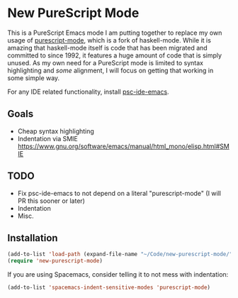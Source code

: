 # New PureScript Mode

This is a PureScript Emacs mode I am putting together to replace my own usage of [purescript-mode](https://github.com/dysinger/purescript-mode), which is a fork of haskell-mode. While it is amazing that haskell-mode itself is code that has been migrated and committed to since 1992, it features a huge amount of code that is simply unused. As my own need for a PureScript mode is limited to syntax highlighting and *some* alignment, I will focus on getting that working in some simple way.

For any IDE related functionality, install [psc-ide-emacs](https://github.com/epost/psc-ide-emacs).

## Goals

* Cheap syntax highlighting
* Indentation via SMIE <https://www.gnu.org/software/emacs/manual/html_mono/elisp.html#SMIE>

## TODO

* Fix psc-ide-emacs to not depend on a literal "purescript-mode" (I will PR this sooner or later)
* Indentation
* Misc.

## Installation

```lisp
(add-to-list 'load-path (expand-file-name "~/Code/new-purescript-mode/"))
(require 'new-purescript-mode)
```

If you are using Spacemacs, consider telling it to not mess with indentation:

```lisp
(add-to-list 'spacemacs-indent-sensitive-modes 'purescript-mode)
```
